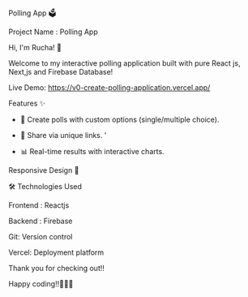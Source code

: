 Polling App 🗳️

Project Name : Polling App 

Hi, I'm Rucha! 👋

Welcome to my interactive polling application built with pure React js, Next,js and Firebase Database!

Live Demo: https://v0-create-polling-application.vercel.app/

Features ✨ 

- 📝 Create polls with custom options (single/multiple choice).
  
- 🔗 Share via unique links.  '
  
- 📊 Real-time results with interactive charts. 

Responsive Design 📱

🛠️ Technologies Used

Frontend : Reactjs 

Backend : Firebase

Git: Version control

Vercel: Deployment platform

Thank you for checking out!!

Happy coding!!🌟🙆‍♀️

